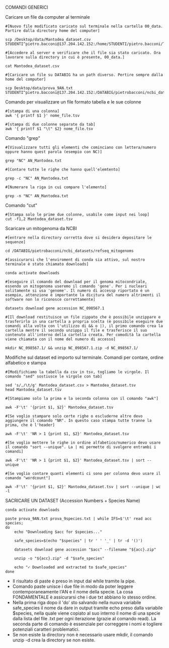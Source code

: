 COMANDI GENERICI

Caricare un file da computer al terminale

```
#[Nuovo file modificato caricato sul terminale nella cartella 00_data. Partire dalla directory home del computer]

scp /Desktop/data/Mantodea_dataset.csv STUDENTI^pietro.bacconi@137.204.142.152:/home/STUDENTI/pietro.bacconi/Tirocinio_magistrale/00_data

#[Accedere al server e verificare che il file sia stato caricato. Ora lavorare sulla directory in cui è presente, 00_data.]

cat Mantodea_dataset.csv

#[Caricare un file su DATABIG ha un path diverso. Pertire sempre dalla home del computer]

scp Desktop/data/prova_9AN.txt STUDENTI^pietro.bacconi@137.204.142.152:/DATABIG/pietrobacconi/ncbi_datasets/refseq_mitogenomes

```
Comando per visualizzare un file formato tabella e le sue colonne

```
#[stampa di una colonna]
awk '{ printf $1 }' nome_file.tsv

#[stampa di due colonne separate da tab]
awk '{ printf $1 "\t" $2} nome_file.tsv

```
Comando "grep"
```
#[Visualizzare tutti gli elementi che cominciano con lettera/numero oppure hanno quest parola (esempio con NC)]

grep "NC" AN_Mantodea.txt

#[Contare tutte le righe che hanno quell'elemtento]

grep -c "NC" AN_Mantodea.txt

#[Numerare la riga in cui compare l'elemento]

grep -n "NC" AN_Mantodea.txt

```
Comando "cut"
```
#[Stampa solo le prime due colonne, usabile come input nei loop]
cut -f1,2 Mantodea_dataset.tsv

```

Scaricare un mitogenoma da NCBI

```
#[entrare nella directory corretta dove si desidera depositare le sequenze]

cd /DATABIG/pietrobacconi/ncbi_datasets/refseq_mitogenoms

#[assicurarsi che l'enviroment di conda sia attivo, sul nostro terminale è stato chiamato downloads]

conda activate downloads
 
#[eseguire il comando del download per il genoma mitocondriale, essendo un mitogenoma useremo il comando 'gene'. Per i nucleari solitamente si usa 'genome'. Il numero di accessp riportato è un esempio, attenzione è importante la dicitura del numero altrimenti il software non lo riconosce correttamente]

datasets download gene accession NC_098567.1

#[Il download restituisce un file zippato che è possibile unzippare e trasferirlo in una cartella a propria scelta (è possibile eseguire due comandi alla volta con l'utilizzo di && o |), il primo comando crea la cartella mentre il secondo unzippa il file e trasferisce il suo contenuto all'interno della cartella creata. Per comodità la cartella viene chiamata con il nome del numero di accesso]

mkdir NC_098567.1/ && unzip NC_098567.1.zip -d NC_098567.1/

```
Modifiche sul dataset ed importo sul terminale. Comandi per contare, ordine alfabetico e stampa

```
#[Modifichiamo la tabella da csv in tsv, togliamo le virgole. Il comando "sed" sostiusce le virgole con tab]

sed 's/,/\t/g' Mantodea_dataset.csv > Mantodea_dataset.tsv
head Mantodea_dataset.tsv

#[Stampiamo solo la prima e la seconda colonna con il comando "awk"]

awk -F'\t' '{print $1, $2}' Mantodea_dataset.tsv

#[Se voglio stampare solo certe righe o escluderne altre devo aggiungere il comando "NR". In questo caso stampa tutte tranne la prima, che è l'header]

awk -F'\t' 'NR > 1 {print $1, $2}' Mantodea_dataset.tsv

#[Se voglio mettere le righe in ordine alfabetico/numerico devo usare il comando "sort --unique". La | mi permette di svolgere entrambi i comandi]

awk -F'\t' 'NR > 1 {print $1, $2}' Mantodea_dataset.tsv | sort --unique

#[Se voglio contare quanti elementi ci sono per colonna devo usare il comando "wordcount"]

awk -F'\t' '{print $1, $2}' Mantodea_dataset.tsv | sort --unique | wc -l

```
SACRICARE UN DATASET (Accession Numbers + Species Name)

```
conda activate downloads

paste prova_9AN.txt prova_9species.txt | while IFS=$'\t' read acc species; 
do
    echo "Downloading $acc for $species..."

    safe_species=$(echo "$species" | tr ' ' '_' | tr -d '()')

    datasets download gene accession "$acc" --filename "${acc}.zip"

    unzip -o "${acc}.zip" -d "$safe_species"

    echo "✓ Downloaded and extracted to $safe_species"
done

```
- Il risultato di paste è preso in input dal while tramite la pipe.
- Comando paste unisce i due file in modo da poter leggere contemporaneamente l'AN e il nome della specie. La cosa FONDAMENTALE è assicurarsi che i due txt abbiano lo stesso ordine.
- Nella prima riga dopo il 'do' sto salvando nella nuova variabile safe_species il nome da dare in output tramite echo preso dalla variabile $species, nella quale viene copiato al suo interno il nome di una specie dalla lista del file .txt per ogni iterazione (grazie al comando read). La seconda parte di comando è essenziale per correggere i nomi e togliere potenziali caratteri problematici.
- Se non esiste la directory non è necessario usare mkdir, il comando unzip -d crea la directory se non esiste.


